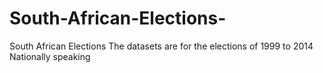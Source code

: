 # South-African-Elections-
South African Elections 
The datasets are for the elections of 1999 to 2014 Nationally speaking 
